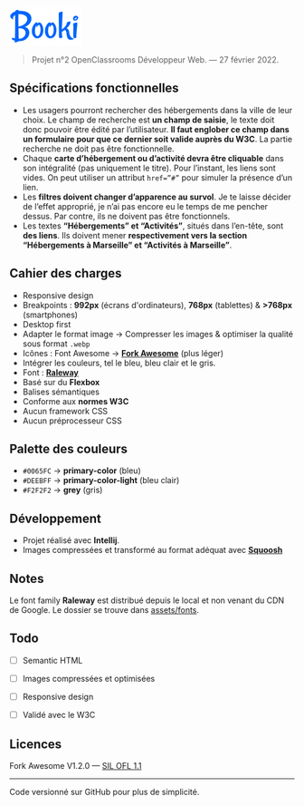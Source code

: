 ![Booki logo](assets/images/booki.png)

> Projet n°2 OpenClassrooms Développeur Web. — 27 février 2022.

## Spécifications fonctionnelles

- Les usagers pourront rechercher des hébergements dans la ville de
leur choix. Le champ de recherche est **un champ de saisie**, le texte
doit donc pouvoir être édité par l’utilisateur. **Il faut englober ce
champ dans un formulaire pour que ce dernier soit valide auprès du
W3C**. La partie recherche ne doit pas être fonctionnelle.
- Chaque **carte d’hébergement ou d’activité devra être cliquable** dans
son intégralité (pas uniquement le titre). Pour l’instant, les liens sont
vides. On peut utiliser un attribut `href=”#”` pour simuler la
présence d’un lien.
- Les **filtres doivent changer d’apparence au survol**. Je te laisse décider
de l’effet approprié, je n’ai pas encore eu le temps de me pencher
dessus. Par contre, ils ne doivent pas être fonctionnels.
- Les textes **“Hébergements” et “Activités”**, situés dans l’en-tête, sont
**des liens**. Ils doivent mener **respectivement vers la section
“Hébergements à Marseille” et “Activités à Marseille”**.


## Cahier des charges

- Responsive design
- Breakpoints : **992px** (écrans d'ordinateurs), **768px** (tablettes) & **>768px** (smartphones)
- Desktop first
- Adapter le format image → Compresser les images & optimiser la qualité sous format `.webp`
- Icônes : Font Awesome → **[Fork Awesome](https://forkaweso.me/Fork-Awesome/icons/)** (plus léger)
- Intégrer les couleurs, tel le bleu, bleu clair et le gris.
- Font : **[Raleway](https://fonts.google.com/specimen/Raleway)** 
- Basé sur du **Flexbox**
- Balises sémantiques
- Conforme aux **normes W3C**
- Aucun framework CSS
- Aucun préprocesseur CSS

## Palette des couleurs

- `#0065FC` → **primary-color** (bleu)
- `#DEEBFF` → **primary-color-light** (bleu clair)
- `#F2F2F2` → **grey** (gris)

## Développement

- Projet réalisé avec **Intellij**. 
- Images compressées et transformé au format adéquat avec **[Squoosh](https://squoosh.app/)**

## Notes

Le font family **Raleway** est distribué depuis le local et non venant du CDN de Google.
Le dossier se trouve dans [assets/fonts](assets/fonts).

## Todo 

- [ ] Semantic HTML
- [ ] Images compressées et optimisées
- [ ] Responsive design
- [ ] Validé avec le W3C


## Licences

Fork Awesome V1.2.0 — [SIL OFL 1.1](https://forkaweso.me/Fork-Awesome/license/)

____

Code versionné sur GitHub pour plus de simplicité.
